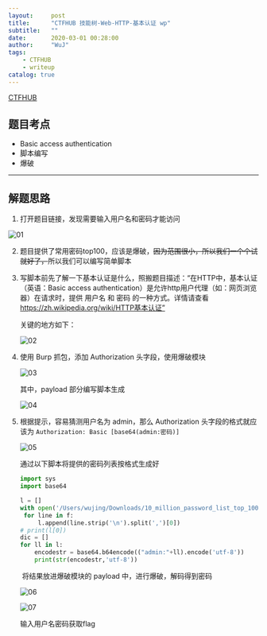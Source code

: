 ```yaml
---
layout:     post
title:      "CTFHUB 技能树-Web-HTTP-基本认证 wp"
subtitle:   ""
date:       2020-03-01 00:28:00
author:     "WuJ"
tags:
    - CTFHUB
    - writeup
catalog: true
---
```




[CTFHUB](https://www.ctfhub.com/#/index)

## 题目考点

- Basic access authentication
- 脚本编写
- 爆破

--------

## 解题思路

1. 打开题目链接，发现需要输入用户名和密码才能访问

![01](https://tva1.sinaimg.cn/large/00831rSTgy1gcfzytsmeej31v20oygps.jpg)

2. 题目提供了常用密码top100，应该是爆破，~~因为范围很小，所以我们一个个试就好了，~~所以我们可以编写简单脚本

3. 写脚本前先了解一下基本认证是什么，照搬题目描述：“在HTTP中，基本认证（英语：Basic access authentication）是允许http用户代理（如：网页浏览器）在请求时，提供 用户名 和 密码 的一种方式。详情请查看 https://zh.wikipedia.org/wiki/HTTP基本认证”

   关键的地方如下：

   ![02](https://tva1.sinaimg.cn/large/00831rSTgy1gcfzyyr0iwj31ce0u01kx.jpg)

4. 使用 Burp 抓包，添加 Authorization 头字段，使用爆破模块

   ![03](https://tva1.sinaimg.cn/large/00831rSTgy1gcfzz2qgy5j312y0u01bx.jpg)

   其中，payload 部分编写脚本生成

   ![04](https://tva1.sinaimg.cn/large/00831rSTgy1gcfzz6i224j312y0u0e07.jpg)

5. 根据提示，容易猜测用户名为 admin，那么 Authorization 头字段的格式就应该为 `Authorization: Basic [base64(admin:密码)]`

   ![05](https://tva1.sinaimg.cn/large/00831rSTgy1gcfzzb1wfjj312y0u0tyd.jpg)

   通过以下脚本将提供的密码列表按格式生成好

   ```python
   import sys
   import base64
   
   l = []
   with open('/Users/wujing/Downloads/10_million_password_list_top_100.txt','r') as f:
   	for line in f:
   		l.append(line.strip('\n').split(',')[0])
   # print(l[0])
   dic = []
   for ll in l:
       encodestr = base64.b64encode(("admin:"+ll).encode('utf-8'))
       print(str(encodestr,'utf-8'))
   ```

   ​	将结果放进爆破模块的 payload 中，进行爆破，解码得到密码

   ![06](https://tva1.sinaimg.cn/large/00831rSTgy1gcfzzf1hs6j316d0u0tvd.jpg)

   ![07](https://tva1.sinaimg.cn/large/00831rSTgy1gcfzzi7urvj312y0u0wp6.jpg)

   输入用户名密码获取flag

